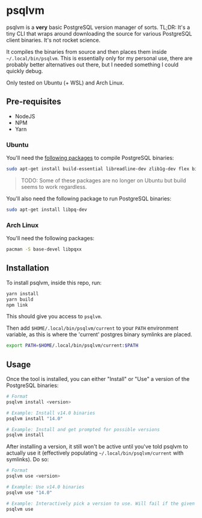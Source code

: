 # psqlvm

psqlvm is a **very** basic PostgreSQL version manager of sorts. TL;DR: It's a tiny CLI that wraps around downloading the source for various PostgreSQL client binaries. It's not rocket science.

It compiles the binaries from source and then places them inside `~/.local/bin/psqlvm`. This is essentially only for my personal use, there are probably better alternatives out there, but I needed something I could quickly debug.

Only tested on Ubuntu (+ WSL) and Arch Linux.

## Pre-requisites

* NodeJS
* NPM
*  Yarn

### Ubuntu

You'll need the [following packages][1] to compile PostgreSQL binaries:

```bash
sudo apt-get install build-essential libreadline-dev zlib1g-dev flex bison libxml2-dev libxslt-dev libssl-dev libxml2-utils xsltproc
```

> TODO: Some of these packages are no longer on Ubuntu but build seems to work regardless.

You'll also need the following package to run PostgreSQL binaries:

```bash
sudo apt-get install libpq-dev
```

### Arch Linux

You'll need the following packages:

```bash
pacman -S base-devel libpqxx
```

[1]: https://wiki.postgresql.org/wiki/Compile_and_Install_from_source_code

## Installation

To install psqlvm, inside this repo, run:

```bash
yarn install
yarn build
npm link
```

This should give you access to `psqlvm`.

Then add `$HOME/.local/bin/psqlvm/current` to your `PATH` environment variable, as this is where the 'current' postgres binary symlinks are placed.

```bash
export PATH=$HOME/.local/bin/psqlvm/current:$PATH
```

## Usage

Once the tool is installed, you can either "Install" or "Use" a version of the PostgreSQL binaries:

```bash
# Format
psqlvm install <version>

# Example: Install v14.0 binaries
psqlvm install "14.0"

# Example: Install and get prompted for possible versions
psqlvm install
```

After installing a version, it still won't be active until you've told psqlvm to actually use it (effectively populating `~/.local/bin/psqlvm/current` with symlinks). Do so:

```bash
# Format
psqlvm use <version>

# Example: Use v14.0 binaries
psqlvm use "14.0"

# Example: Interactively pick a version to use. Will fail if the given version isn't actually installed. Someone should make it so that it only shows installed versions ;)
psqlvm use
```
